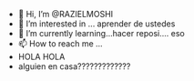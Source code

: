 - 👋 Hi, I’m @RAZIELMOSHI
- 👀 I’m interested in ...  aprender de  ustedes
- 🌱 I’m currently learning...hacer reposi....  eso        
 - 📫 How to reach me ...
-  HOLA HOLA 
- alguien en casa?????????????


<!---
RAZIELMOSHI/RAZIELMOSHI is a ✨ special ✨ repository because its `README.md` (this file) appears on your GitHub profile.
You can click the Preview link to take a look at your changes.
--->
